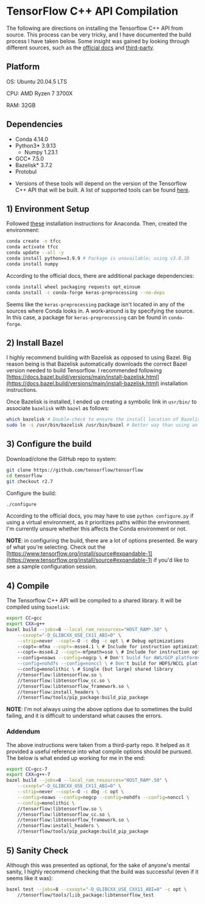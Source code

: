 # TensorFlow C++ API Compilation

The following are directions on installing the Tensorflow C++ API from source. This process can be very tricky, and I have documented the build process I have taken below. Some insight was gained by looking through different sources, such as the [official docs](https://www.tensorflow.org/install/source) and [third-party](https://github.com/rangsimanketkaew/tensorflow-cpp-api/blob/main/compile_tensorflow_cpp.md).

## Platform

OS: Ubuntu 20.04.5 LTS

CPU: AMD Ryzen 7 3700X

RAM: 32GB

## Dependencies

- Conda 4.14.0
- Python3* 3.9.13
  - Numpy 1.23.1
- GCC* 7.5.0
- Bazelisk* 3.7.2
- Protobul

* Versions of these tools will depend on the version of the Tensorflow C++ API that will be built. A list of supported tools can be found [here](https://www.tensorflow.org/install/source#tested_build_configurations).

## 1) Environment Setup

Followed [these](https://docs.anaconda.com/anaconda/install/linux/) installation instructions for Anaconda. Then, created the environment:

```bash
conda create -n tfcc
conda activate tfcc
conda update --all -y
conda install python==3.9.9 # Package is unavailable; using v3.8.10
conda install numpy
```

According to the official docs, there are additional package dependencies:

```bash
conda install wheel packaging requests opt_einsum
conda install -c conda-forge keras-preprocessing --no-deps
```

Seems like the `keras-preprocessing` package isn't located in any of the sources where Conda looks in. A work-around is by specifying the source. In this case, a package for `keras-preprocessing` can be found in `conda-forge`.

## 2) Install Bazel

I highly recommend building with Bazelisk as opposed to using Bazel. Big reason being is that Bazelisk automatically downloads the correct Bazel version needed to build Tensorflow. I recommended following [https://docs.bazel.build/versions/main/install-bazelisk.html](https://docs.bazel.build/versions/main/install-bazelisk.html) installation instructions.

Once Bazelisk is installed, I ended up creating a symbolic link in `usr/bin/` to associate `bazelisk` with `bazel` as follows:

```bash
which bazelisk # Double-check to ensure the install location of Bazelisk
sudo ln -s /usr/bin/bazelisk /usr/bin/bazel # Better way than using an alias
```

## 3) Configure the build

Download/clone the GitHub repo to system:

```bash
git clone https://github.com/tensorflow/tensorflow
cd tensorflow
git checkout r2.7
```

Configure the build:

```bash
./configure
```

According to the official docs, you may have to use `python configure.py` if using a virtual environment, as it prioritizes paths within the environment. I'm currently unsure whether this affects the Conda environment or not.

**NOTE**: in configuring the build, there are a lot of options presented. Be wary of what you're selecting. Check out the [https://www.tensorflow.org/install/source#expandable-1](https://www.tensorflow.org/install/source#expandable-1) if you'd like to see a sample configuration session.

## 4) Compile

The Tensorflow C++ API will be compiled to a shared library. It will be compiled using `bazelisk`:

```bash
export CC=gcc
export CXX=g++
bazel build --jobs=8 --local_ram_resources="HOST_RAM*.50" \
	--cxxopt="-D_GLIBCXX_USE_CX11_ABI=0" \
	--strip=never --copt=-O -c dbg -c opt \ # Debug optimizations
	--copt=-mfma --copt=-msse4.1 \ # Include for instruction optimizations
    --copt=-msse4.2 --copt=-mfpmath=sse \ # Include for instruction optimizations
	--config=noaws --config=nogcp \ # Don't build for AWS/GCP platforms
	--config=nohdfs --config=nonccl \ # Don't build for HDFS/NCCL platforms
	--config=monolithic \ # Single (but large) shared library
	//tensorflow:libtensorflow.so \
	//tensorflow:libtensorflow_cc.so \
	//tensorflow:libtensorflow_framework.so \
	//tensorflow:install_headers \
	//tensorflow/tools/pip_package:build_pip_package
```

**NOTE**: I'm not always using the above options due to sometimes the build failing, and it is difficult to understand what causes the errors.

### Addendum

The above instructions were taken from a third-party repo. It helped as it provided a useful reference into what compile options should be pursued. The below is what ended up working for me in the end:

```bash
export CC=gcc-7
export CXX=g++-7
bazel build --jobs=8 --local_ram_resources="HOST_RAM*.50" \
	--cxxopt="-D_GLIBCXX_USE_CX11_ABI=0" \
    --strip=never --copt=-O -c dbg -c opt \
    --config=noaws --config=nogcp --config=nohdfs --config=nonccl \
    --config=monolithic \
    //tensorflow:libtensorflow.so \
    //tensorflow:libtensorflow_cc.so \
    //tensorflow:libtensorflow_framework.so \
    //tensorflow:install_headers \
    //tensorflow/tools/pip_package:build_pip_package
```

## 5) Sanity Check

Although this was presented as optional, for the sake of anyone's mental sanity, I highly recommend checking that the build was successful (even if it seems like it was):

```bash
bazel test --jobs=8 --cxxopt="-D_GLIBCXX_USE_CXX11_ABI=0" -c opt \
	//tensorflow/tools/l;ib_package:libtensorflow_test
```

